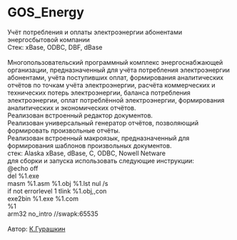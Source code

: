 # GOS_Energy
Учёт потребления и оплаты электроэнергии абонентами энергосбытовой компании</br>
Стек: xBase, ODBC, DBF, dBase </br></br>
Многопользовательский программный комплекс энергоснабжающей организации, предназначенный для учёта потребления электроэнергии абонентами, 
учёта поступивших оплат, формирования аналитических отчётов по точкам учёта электроэнергии, расчёта коммерческих и технических потерь электроэнергии, 
баланса потребления электроэнергии, оплат потреблённой электроэнергии, формирования аналитических и экономических отчётов. </br>
Реализован встроенный редактор документов. </br>
Реализован универсальный генератор отчётов, позволяющий формировать произвольные отчёты. </br>
Реализован встроенный  макроязык, предназначенный для формирования шаблонов произвольных документов.</br>
стек: Alaska xBase, dBase, C, ODBC, Nowell Netware</br>
для сборки и запуска использовать следующие инструкции:</br>
@echo off</br>
del %1.exe</br>
masm %1.asm %1.obj %1.lst nul /s</br>
if not errorlevel 1 tlink %1.obj,,con</br>
exe2bin %1.exe %1.com</br>
%1</br>
arm32 no_intro //swapk:65535</br></br>
 Автор: [К.Гурашкин](<https://github.com/CrockoMan>)
